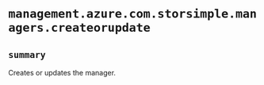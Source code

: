 # `management.azure.com.storsimple.managers.createorupdate`

## `summary`
Creates or updates the manager.


